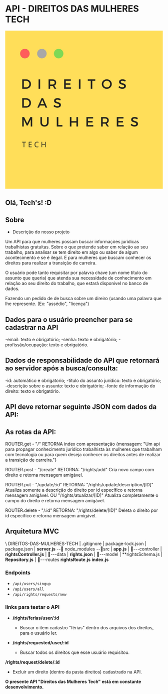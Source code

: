 # API - DIREITOS DAS MULHERES TECH

![logo](logo.png)


## Olá, Tech's! :D


## Sobre
- Descrição do nosso projeto

Um API para que mulheres possam buscar informações jurídicas trabalhistas gratuitas.
Sobre o que pretende saber em relação ao seu trabalho, para analisar se tem direito em algo ou saber de algum acontecimento e se é ilegal. E para mulheres que buscam conhecer os direitos para realizar a transição de carreira.

O usuário pode tanto requisitar por palavra chave (um nome título do assunto que queria) que atenda sua necessidade de conhecimento em relação ao seu direito do trabalho, que estará disponível no banco de dados.

Fazendo um pedido de de busca sobre um direiro (usando uma palavra que lhe represente. (Ex: "assédio", "licença")


## Dados para o usuário preencher para se cadastrar na API
-email: texto e obrigatório;
-senha: texto e obrigatório;
-profissão/ocupação: texto e obrigatório.



## Dados de responsabilidade do API que retornará ao servidor após a busca/consulta:
-id: automático e obrigatorio;
-título do assunto jurídico: texto e obrigatório;
-descrição sobre o assunto: texto e obrigatório;
-fonte de informação do direito: texto e obrigatório.


## API deve retornar seguinte JSON com dados da API:

<!-- [
  {
        "id": "",
        "titleLegalSubject": "Licença Maternidade",
        "description": "A funcionária gestante tem direito a se afastar de suas atividades profissionais, sem prejuízo de salário, por 120 dias.",
        "sourceInformation": "artigo 392 da CLT"
    }
] -->


## As rotas da API:

ROUTER.get -
"/"
RETORNA index com apresentação {mensagem: "Um api para propagar conhecimento jurídico trabalhista às mulheres que trabalham com tecnologia ou para quem deseja conhecer os direitos antes de realizar a transição de carreira."}


ROUTER.post -
"/create"
RETORNA:  "/rights/add" Cria novo campo com direito e retorna mensagem amigável.


ROUTER.put - 
"/update/:id"
RETORNA:  "/rights/update/description/[ID]" Atualiza somente a descrição do direito por id específico e retorna mensagem amigável.
OU
"/rights/atualizar/[ID]" Atualiza completamente o campo do direito e retorna mensagem amigável.


ROUTER.delete -
"/:id"
RETORNA: "/rights/delete/[ID]" Deleta o direito por id específico e retorna mensagem amigável.


## Arquitetura MVC

\ DIREITOS-DAS-MULHERES-TECH
		 |   .gitignore
		 |   package-lock.json
		 |   package.json
	   |   **server.js**
			\--📂 node_modules
			\--📂src
			    |   **app.js**
			    |
			    📂---controller
			    |       **rightsController.js**
			    |
          📂---data
          |     **rights.json**
          | 
	  📂---model
	  |       **rightsSchema.js
	  |       **Repository.js**
	  |
          📂---routes
		**rightsRoute.js**
		**index.js**


### Endpoints

- `/api/users/singup`
- `/api/users/all`
- `/api/rights/requests/new`


### links para testar o API

- **/rights/ferias/user/:id**

  - Buscar o item cadastro "férias" dentro dos arquivos dos direitos, para o usuário ler.

- **/rights/requested/user/:id**
  - Buscar todos os direitos que esse usuário requisitou.

**/rights/request/delete/:id**

- Excluir um direito (dentro da pasta direitos) cadastrado na API.



**O presente API "Direitos das Mulheres Tech" está em constante desenvolvimento.**
